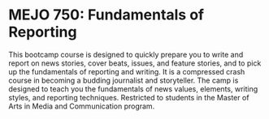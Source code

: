 # MEJO 750: Fundamentals of Reporting

This bootcamp course is designed to quickly prepare you to write and report on news stories, cover beats, issues, and feature stories, and to pick up the fundamentals of reporting and writing. It is a compressed crash course in becoming a budding journalist and storyteller. The camp is designed to teach you the fundamentals of news values, elements, writing styles, and reporting techniques. Restricted to students in the Master of Arts in Media and Communication program.
